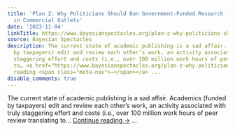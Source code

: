 ```yaml
---
title: 'Plan Z: Why Politicians Should Ban Government-Funded Research from Being Published
  in Commercial Outlets'
date: '2023-11-04'
linkTitle: https://www.bayesianspectacles.org/plan-z-why-politicians-should-ban-government-funded-research-from-being-published-in-commercial-outlets/
source: Bayesian Spectacles
description: The current state of academic publishing is a sad affair. Academics (funded
  by taxpayers) edit and review each other’s work, an activity associated with truly
  staggering effort and costs (i.e., over 100 million work hours of peer review translating
  to… <a href="https://www.bayesianspectacles.org/plan-z-why-politicians-should-ban-government-funded-research-from-being-published-in-commercial-outlets/">Continue
  reading <span class="meta-nav">→</span></a> ...
disable_comments: true
---
```

The current state of academic publishing is a sad affair. Academics (funded by taxpayers) edit and review each other’s work, an activity associated with truly staggering effort and costs (i.e., over 100 million work hours of peer review translating to… <a href="https://www.bayesianspectacles.org/plan-z-why-politicians-should-ban-government-funded-research-from-being-published-in-commercial-outlets/">Continue reading <span class="meta-nav">→</span></a> ...